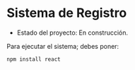 <h1> Sistema de Registro</h1>

- Estado del proyecto: En construcción.

Para ejecutar el sistema; debes poner:

```npm install react```
